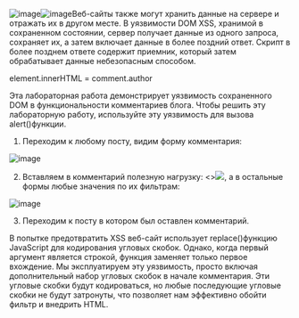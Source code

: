 ![image](https://github.com/user-attachments/assets/9d81d6ff-da94-4bec-aeb6-1df14ae30f38)![image](https://github.com/user-attachments/assets/d2b8d0c9-5d16-4431-bf9a-c554372bdcae)Веб-сайты также могут хранить данные на сервере и отражать их в другом месте. В уязвимости DOM XSS, хранимой в сохраненном состоянии, сервер получает данные из одного запроса, сохраняет их, а затем включает данные в более поздний ответ. Скрипт в более позднем ответе содержит приемник, который затем обрабатывает данные небезопасным способом.

element.innerHTML = comment.author

Эта лабораторная работа демонстрирует уязвимость сохраненного DOM в функциональности комментариев блога. Чтобы решить эту лабораторную работу, используйте эту уязвимость для вызова alert()функции.

1. Переходим к любому посту, видим форму комментария:

![image](https://github.com/user-attachments/assets/3ffc10de-0c71-45af-afa3-f0b9979ec6ab)

2. Вставляем в комментарий полезную нагрузку: <><img src=1 onerror=alert(1)>, а в остальные формы любые значения по их фильтрам:

![image](https://github.com/user-attachments/assets/8705ac56-0aec-4d33-bcbd-fb53ba1f5e38)

3. Переходим к посту в котором был оставлен комментарий.

В попытке предотвратить XSS веб-сайт использует replace()функцию JavaScript для кодирования угловых скобок. Однако, когда первый аргумент является строкой, функция заменяет только первое вхождение. Мы эксплуатируем эту уязвимость, просто включая дополнительный набор угловых скобок в начале комментария. Эти угловые скобки будут кодироваться, но любые последующие угловые скобки не будут затронуты, что позволяет нам эффективно обойти фильтр и внедрить HTML.
